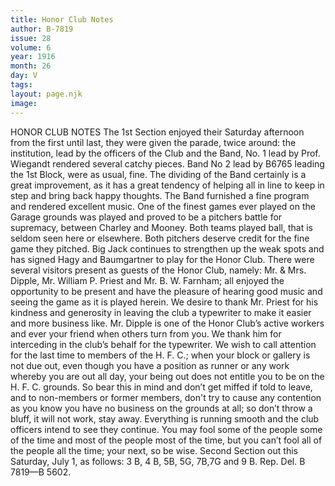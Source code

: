 ```yaml
---
title: Honor Club Notes
author: B-7819
issue: 28
volume: 6
year: 1916
month: 26
day: V
tags:
layout: page.njk
image:
---
```

HONOR CLUB NOTES       The 1st Section enjoyed their Saturday afternoon from the first until last, they were given the parade, twice around: the institution, lead by the officers of the Club and the Band, No. 1 lead by Prof. Wiegandt rendered several catchy pieces. Band No 2 lead by B6765 leading the 1st Block, were as usual, fine. The dividing of the Band certainly is a great improvement, as it has a great tendency of helping all in line to keep in step and bring back happy thoughts. The Band furnished a fine program and rendered excellent music.       One of the finest games ever played on the Garage grounds was played and proved to be a pitchers battle for supremacy, between Charley and Mooney. Both teams played ball, that is seldom seen here or elsewhere. Both pitchers deserve credit for the fine game they pitched.       Big Jack continues to strengthen up the weak spots and has signed Hagy and Baumgartner to play for the Honor Club.       There were several visitors present as guests of the Honor Club, namely: Mr. & Mrs. Dipple, Mr. William P. Priest and Mr. B. W. Farnham; all enjoyed the opportunity to be present and have the pleasure of hearing good music and seeing the game as it is played herein. We desire to thank Mr. Priest for his kindness and generosity in leaving the club a typewriter to make it easier and more business like. Mr. Dipple is one of the Honor Club’s active workers and ever your friend when others turn from you. We thank him for interceding in the club’s behalf for the typewriter. We wish to call attention for the last time to members of the H. F. C.; when your block or gallery is not due out, even though you have a position as runner or any work whereby you are out all day, your being out does not entitle you to be on the H. F. C. grounds. So bear this in mind and don’t get miffed if told to leave, and to non-members or former members, don't try to cause any contention as you know you have no business on the grounds at all; so don’t throw a bluff, it will not work, stay away. Everything is running smooth and the club officers intend to see they continue. You may fool some of the people some of the time and most of the people most of the time, but you can’t fool all of the people all the time; your next, so be wise. Second Section out this Saturday, July 1, as follows: 3 B, 4 B, 5B, 5G, 7B,7G and 9 B.       Rep. Del. B 7819—B 5602. 

